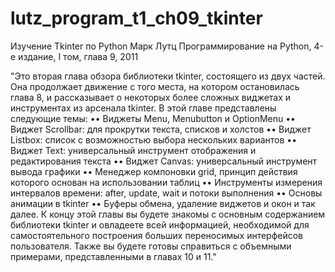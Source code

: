 # lutz_program_t1_ch09_tkinter
Изучение Tkinter по Python Марк Лутц Программирование на Python, 4-е издание, I том, глава 9, 2011 

"Это вторая глава обзора библиотеки tkinter, состоящего из двух частей.
Она продолжает движение с того места, на котором остановилась глава 8, и рассказывает о некоторых более 
сложных виджетах и инструментах из арсенала tkinter. 
В этой главе представлены следующие темы:
•• Виджеты Menu, Menubutton и OptionMenu
•• Виджет Scrollbar: для прокрутки текста, списков и холстов
•• Виджет Listbox: список с возможностью выбора нескольких вариантов
•• Виджет Text: универсальный инструмент отображения и редактирования текста
•• Виджет Canvas: универсальный инструмент вывода графики
•• Менеджер компоновки grid, принцип действия которого основан на использовании таблиц
•• Инструменты измерения интервалов времени: after, update, wait и потоки выполнения
•• Основы анимации в tkinter
•• Буферы обмена, удаление виджетов и окон и так далее.
К концу этой главы вы будете знакомы с основным содержанием библиотеки tkinter 
и овладеете всей информацией, необходимой для самостоятельного построения больших 
переносимых интерфейсов пользователя. 
Также вы будете готовы справиться с объемными примерами, представленными в главах 10 и 11."

